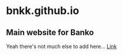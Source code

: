 # bnkk.github.io
## Main website for Banko

Yeah there's not much else to add here... [Link](https://bnkk.github.io/)
